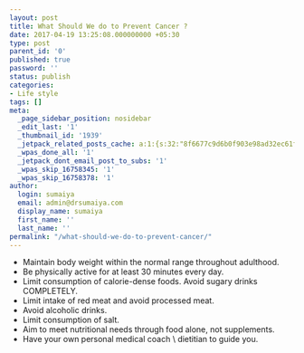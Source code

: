 ```yaml
---
layout: post
title: What Should We do to Prevent Cancer ?
date: 2017-04-19 13:25:08.000000000 +05:30
type: post
parent_id: '0'
published: true
password: ''
status: publish
categories:
- Life style
tags: []
meta:
  _page_sidebar_position: nosidebar
  _edit_last: '1'
  _thumbnail_id: '1939'
  _jetpack_related_posts_cache: a:1:{s:32:"8f6677c9d6b0f903e98ad32ec61f8deb";a:2:{s:7:"expires";i:1591834309;s:7:"payload";a:3:{i:0;a:1:{s:2:"id";i:1971;}i:1;a:1:{s:2:"id";i:1769;}i:2;a:1:{s:2:"id";i:1783;}}}}
  _wpas_done_all: '1'
  _jetpack_dont_email_post_to_subs: '1'
  _wpas_skip_16758345: '1'
  _wpas_skip_16758378: '1'
author:
  login: sumaiya
  email: admin@drsumaiya.com
  display_name: sumaiya
  first_name: ''
  last_name: ''
permalink: "/what-should-we-do-to-prevent-cancer/"
---
```

- Maintain body weight within the normal range throughout adulthood.
- Be physically active for at least 30 minutes every day.
- Limit consumption of calorie-dense foods. Avoid sugary drinks COMPLETELY.
- Limit intake of red meat and avoid processed meat.
- Avoid alcoholic drinks.
- Limit consumption of salt.
- Aim to meet nutritional needs through food alone, not supplements.
- Have your own personal medical coach \ dietitian to guide you.
